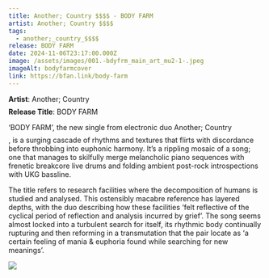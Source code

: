 ```yaml
---
title: Another; Country $$$$ - BODY FARM
artist: Another; Country $$$$
tags:
  - another;_country_$$$$
release: BODY FARM
date: 2024-11-06T23:17:00.000Z
image: /assets/images/001.-bdyfrm_main_art_mu2-1-.jpeg
imageAlt: bodyfarmcover
link: https://bfan.link/body-farm
---
```

**Artist**: Another; Country $$$$
**Release Title**: BODY FARM

‘BODY FARM’, the new single from electronic duo Another; Country $$$$, is a surging cascade of rhythms and textures that flirts with discordance before throbbing into euphonic harmony. It’s a rippling mosaic of a song; one that manages to skilfully merge melancholic piano sequences with frenetic breakcore live drums and folding ambient post-rock introspections with UKG bassline. 

The title refers to research facilities where the decomposition of humans is studied and analysed. This ostensibly macabre reference has layered depths, with the duo describing how these facilities ‘felt reflective of the cyclical period of reflection and analysis incurred by grief’. The song seems almost locked into a turbulent search for itself, its rhythmic body continually rupturing and then reforming in a transmutation that the pair locate as ‘a certain feeling of mania & euphoria found while searching for new meanings’. 

![](/assets/images/img_0848.jpg)
